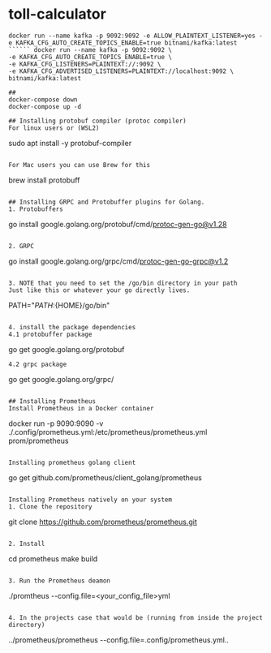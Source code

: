 # toll-calculator

```
docker run --name kafka -p 9092:9092 -e ALLOW_PLAINTEXT_LISTENER=yes -e KAFKA_CFG_AUTO_CREATE_TOPICS_ENABLE=true bitnami/kafka:latest 
`````` docker run --name kafka -p 9092:9092 \
-e KAFKA_CFG_AUTO_CREATE_TOPICS_ENABLE=true \
-e KAFKA_CFG_LISTENERS=PLAINTEXT://:9092 \
-e KAFKA_CFG_ADVERTISED_LISTENERS=PLAINTEXT://localhost:9092 \
bitnami/kafka:latest
`````
```
##
docker-compose down
docker-compose up -d

## Installing protobuf compiler (protoc compiler) 
For linux users or (WSL2) 
```
sudo apt install -y protobuf-compiler
```

For Mac users you can use Brew for this
```
brew install protobuff
```

## Installing GRPC and Protobuffer plugins for Golang.
1. Protobuffers
```
go install google.golang.org/protobuf/cmd/protoc-gen-go@v1.28
```

2. GRPC 
```
go install google.golang.org/grpc/cmd/protoc-gen-go-grpc@v1.2
```

3. NOTE that you need to set the /go/bin directory in your path
Just like this or whatever your go directly lives.
```
PATH="${PATH}:${HOME}/go/bin"
```

4. install the package dependencies
4.1 protobuffer package
```
go get google.golang.org/protobuf
```
4.2 grpc package
```
go get google.golang.org/grpc/
```

## Installing Prometheus
Install Prometheus in a Docker container
```
docker run -p 9090:9090 -v ./.config/prometheus.yml:/etc/prometheus/prometheus.yml prom/prometheus
```

Installing prometheus golang client
```
go get github.com/prometheus/client_golang/prometheus
```

Installing Prometheus natively on your system
1. Clone the repository
```
git clone https://github.com/prometheus/prometheus.git
```

2. Install
```
cd prometheus
make build
```

3. Run the Prometheus deamon
```
./promtheus --config.file=<your_config_file>yml
```

4. In the projects case that would be (running from inside the project directory)
```
../prometheus/prometheus --config.file=.config/prometheus.yml..

```



